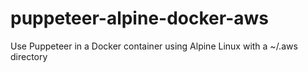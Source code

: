 # puppeteer-alpine-docker-aws
Use Puppeteer in a Docker container using Alpine Linux with a ~/.aws directory
